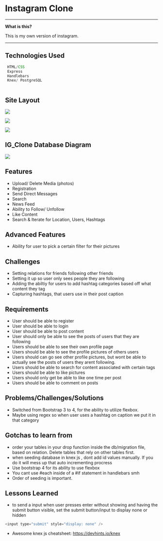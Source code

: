 # Instagram Clone


----

**What is this?** 

This is my own version of instagram.

---


## Technologies Used

```js
 HTML/CSS
 Express
 Handlebars
 Knex/ PostgreSQL
 
```




## Site Layout

![](public/img/wireframe/Home.png)

![](public/img/wireframe/Profile_Page.png)

![](public/img/wireframe/Tags.png)


## IG_Clone Database Diagram

![](public/img/db_diagram/IG_databasediagram.jpg)

## Features

  * Upload/ Delete Media (photos)
  * Registration
  * Send Direct Messages
  * Search
  * News Feed
  * Ability to Follow/ Unfollow
  * Like Content
  * Search & Iterate for Location, Users, Hashtags



## Advanced Features

  * Ability for user to pick a certain filter for their pictures


  ## Challenges

  * Setting relations for friends following other friends
  * Setting it up so user only sees people they are following
  * Adding the abiltiy for users to add hashtag categories based off what content they tag
  * Capturing hashtags, that users use in their post caption



  ## Requirements

  * User should be able to register
  * User should be able to login
  * User should be able to post content
  * User should only be able to see the posts of users that they are following
  * Users should be able to see their own profile page
  * Users should be able to see the profile pictures of others users
  * Users should can go see other profile pictures, but wont be able to actually see the posts of users they arent following.
  * Users should be able to search for content associated with certain tags
  * Users should be able to like pictures
  * Users should only get be able to like one time per post
  * Users should be able to comment on posts


   ## Problems/Challenges/Solutions

   * Switched from Bootstrap 3 to 4, for the ability to utilize flexbox.
   * Maybe using regex so when user uses a hashtag on caption we put it in that category



   ## Gotchas to learn from

   * order your tables in your drop function inside the db/migration file, based on relation. Delete tables that rely on other tables first.
   * when seeding database in knex js , dont add id values manually. If you do it will mess up that auto incrementing procress
   * Use bootstrap 4 for its ability to use flexbox
   * You cant use #each inside of a #if statement in handlebars smh
   * Order of seeding is important.


   ## Lessons Learned

   * to send a input when user presses enter without showing and having the submit button visible, set the submit button/input to display none or hidden
   ```js
<input type="submit" style="display: none" />
 
```
* Awesome knex js cheatsheet: https://devhints.io/knex